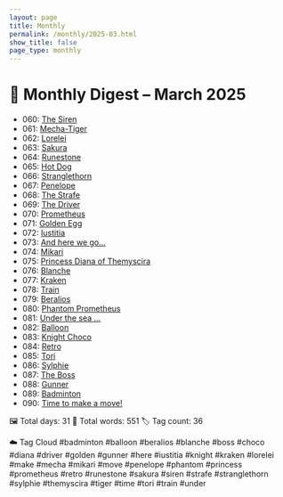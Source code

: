 ```yaml
---
layout: page
title: Monthly
permalink: /monthly/2025-03.html
show_title: false
page_type: monthly
---
```


# 📅 Monthly Digest – March 2025

- 060: [The Siren](https://x.com/Trevorion/status/1895748587163971651)
- 061: [Mecha-Tiger](https://x.com/Trevorion/status/1896186455506227394)
- 062: [Lorelei](https://x.com/Trevorion/status/1896514636088058223)
- 063: [Sakura](https://x.com/Trevorion/status/1896850400495767636)
- 064: [Runestone](https://x.com/Trevorion/status/1897136726017233274)
- 065: [Hot Dog](https://x.com/Trevorion/status/1897629485588996160)
- 066: [Stranglethorn](https://x.com/Trevorion/status/1897922117431112066)
- 067: [Penelope](https://x.com/Trevorion/status/1898254875437228434)
- 068: [The Strafe](https://x.com/Trevorion/status/1898597965679165901)
- 069: [The Driver](https://x.com/Trevorion/status/1898975638729478144)
- 070: [Prometheus](https://x.com/Trevorion/status/1899366568691122329)
- 071: [Golden Egg](https://x.com/Trevorion/status/1899703336271544418)
- 072: [Iustitia](https://x.com/Trevorion/status/1900237091025436910)
- 073: [And here we go...](https://x.com/Trevorion/status/1900605211984752675)
- 074: [Mikari](https://x.com/Trevorion/status/1900856997471268873)
- 075: [Princess Diana of Themyscira](https://x.com/Trevorion/status/1901241047637704742)
- 076: [Blanche](https://x.com/Trevorion/status/1901628410721419560)
- 077: [Kraken](https://x.com/Trevorion/status/1902005712126959950)
- 078: [Train](https://x.com/Trevorion/status/1902303689680834734)
- 079: [Beralios](https://x.com/Trevorion/status/1902596784569929977)
- 080: [Phantom Prometheus](https://x.com/Trevorion/status/1903051913639166067)
- 081: [Under the sea ...](https://x.com/Trevorion/status/1903378125729210870)
- 082: [Balloon](https://x.com/Trevorion/status/1903790639508046146)
- 083: [Knight Choco](https://x.com/Trevorion/status/1904097854123045083)
- 084: [Retro](https://x.com/Trevorion/status/1904549282058744144)
- 085: [Tori](https://x.com/Trevorion/status/1904826815052415023)
- 086: [Sylphie](https://x.com/Trevorion/status/1905194752057958432)
- 087: [The Boss](https://x.com/Trevorion/status/1905599705821671609)
- 088: [Gunner](https://x.com/Trevorion/status/1905941122330804340)
- 089: [Badminton](https://x.com/Trevorion/status/1906377642552803656)
- 090: [Time to make a move!](https://x.com/Trevorion/status/1906617688551489751)

🖼️ Total days: 31 📜 Total words: 551 🏷️ Tag count: 36

☁️ Tag Cloud
#badminton #balloon #beralios #blanche #boss #choco #diana #driver #golden #gunner #here #iustitia #knight #kraken #lorelei #make #mecha #mikari #move #penelope #phantom #princess #prometheus #retro #runestone #sakura #siren #strafe #stranglethorn #sylphie #themyscira #tiger #time #tori #train #under

